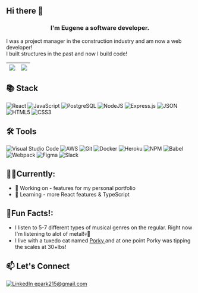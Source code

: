 ## Hi there 👋

<h3 align="center">
I'm Eugene a software developer.
</h3>
<p>
I was a project manager in the construction industry and am now a web developer!<br>
I built structures in the past and now I build code!
</p>

  
| <a href="https://github.com/Eugenepark215/github-readme-stats"><img align="center" src="https://github-readme-stats.vercel.app/api/?username=Eugenepark215&show_icons=true&hide=stars,contribs&hide_border=true"/></a> | <a href="https://github.com/Eugenepark215/github-readme-stats"><img align="center" src="https://github-readme-stats.vercel.app/api/top-langs/?username=Eugenepark215&layout=compact&theme=buefy&hide_border=true" /></a> |
| ------------- | ------------- |
## 📚 Stack
![React](https://img.shields.io/badge/react-%2320232a.svg?style=for-the-badge&logo=react&logoColor=%2361DAFB)
![JavaScript](https://img.shields.io/badge/javascript-%23323330.svg?style=for-the-badge&logo=javascript&logoColor=%23F7DF1E)
![PostgreSQL](https://img.shields.io/badge/postgresql-%23316192.svg?style=for-the-badge&logo=postgresql&logoColor=white)
![NodeJS](https://img.shields.io/badge/node.js-6DA55F?style=for-the-badge&logo=node.js&logoColor=white)
![Express.js](https://img.shields.io/badge/express.js-%23404d59.svg?style=for-the-badge&logo=express&logoColor=%2361DAFB)
![JSON](https://img.shields.io/badge/json-5E5C5C?style=for-the-badge&logo=json&logoColor=white)
![HTML5](https://img.shields.io/badge/html5-%23E34F26.svg?style=for-the-badge&logo=html5&logoColor=white)
![CSS3](https://img.shields.io/badge/css3-%231572B6.svg?style=for-the-badge&logo=css3&logoColor=white)

## 🛠 Tools
![Visual Studio Code](https://img.shields.io/badge/Visual%20Studio%20Code-0078d7.svg?style=for-the-badge&logo=visual-studio-code&logoColor=white)
![AWS](https://img.shields.io/badge/AWS-%23FF9900.svg?style=for-the-badge&logo=amazon-aws&logoColor=white)
![Git](https://img.shields.io/badge/git-%23F05033.svg?style=for-the-badge&logo=git&logoColor=white)
![Docker](https://img.shields.io/badge/docker-%230db7ed.svg?style=for-the-badge&logo=docker&logoColor=white)
![Heroku](https://img.shields.io/badge/Heroku-430098?style=for-the-badge&logo=heroku&logoColor=white)
![NPM](https://img.shields.io/badge/NPM-%23000000.svg?style=for-the-badge&logo=npm&logoColor=white)
![Babel](https://img.shields.io/badge/Babel-F9DC3e?style=for-the-badge&logo=babel&logoColor=black)
![Webpack](https://img.shields.io/badge/webpack-%238DD6F9.svg?style=for-the-badge&logo=webpack&logoColor=black)
![Figma](https://img.shields.io/badge/figma-%23F24E1E.svg?style=for-the-badge&logo=figma&logoColor=white)
![Slack](https://img.shields.io/badge/Slack-4A154B?style=for-the-badge&logo=slack&logoColor=white)

## 👨‍💻Currently:

* 🔭 Working on - features for my personal portfolio
* 🌱 Learning - more React features & TypeScript

## 💫Fun Facts!:

  * I listen to 5-7 different types of musical genres on the regular. Right now I'm listening to alot of metal!💀🎸
  * I live with a tuxedo cat named <a href="https://drive.google.com/file/d/1Z-XOKroeXYjeP45t9DFO5Hr8rGisoJvU/view?usp=share_link">Porky </a> and at one point Porky was tipping the scales at 30+lbs!


## 📫 Let's Connect 
<a href="https://www.linkedin.com/in/eugenepark215/">![LinkedIn](https://img.shields.io/badge/linkedin-%230077B5.svg?style=for-the-badge&logo=linkedin&logoColor=white) </a>
<a href="mailto:epark215@gmail.com">epark215@gmail.com</a>



